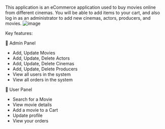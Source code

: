 This application is an eCommerce application used to buy movies online from different cinemas.
You will be able to add items to your cart, and also log in as an administrator to add new cinemas, actors, producers, and movies.
![image](https://github.com/user-attachments/assets/e14ab10b-ea49-4106-93c2-5f6c95626c7a)


Key features:

📌 Admin Panel
- Add, Update Movies
- Add, Update, Delete Actors
- Add, Update, Delete Cinemas
- Add, Update, Delete Producers
- View all users in the system
- View all orders in the system

📌 User Panel
- Search for a Movie
- View movie details
- Add a movie to a Cart
- Update profile
- View your orders

